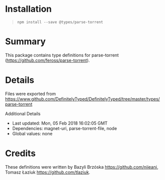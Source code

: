 # Installation
> `npm install --save @types/parse-torrent`

# Summary
This package contains type definitions for parse-torrent (https://github.com/feross/parse-torrent).

# Details
Files were exported from https://www.github.com/DefinitelyTyped/DefinitelyTyped/tree/master/types/parse-torrent

Additional Details
 * Last updated: Mon, 05 Feb 2018 16:02:05 GMT
 * Dependencies: magnet-uri, parse-torrent-file, node
 * Global values: none

# Credits
These definitions were written by Bazyli Brzóska <https://github.com/niieani>, Tomasz Łaziuk <https://github.com/tlaziuk>.
